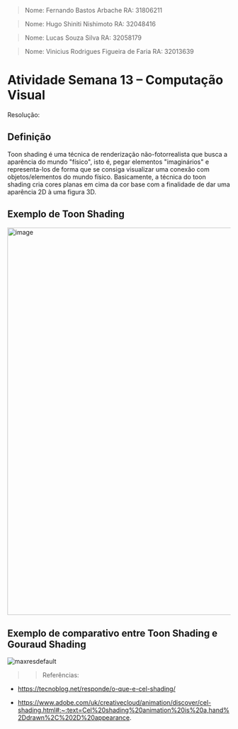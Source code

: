 > Nome: Fernando Bastos Arbache
> RA: 31806211

> Nome: Hugo Shiniti Nishimoto
> RA: 32048416

> Nome: Lucas Souza Silva
> RA: 32058179

> Nome: Vinicius Rodrigues Figueira de Faria
> RA: 32013639


# Atividade Semana 13 – Computação Visual

Resolução:

## Definição

Toon shading é uma técnica de renderização não-fotorrealista que busca a aparência do mundo "físico", isto é, pegar elementos "imaginários" e representa-los de forma que se consiga visualizar uma conexão com objetos/elementos do mundo físico. Basicamente, a técnica do toon shading cria cores planas em cima da cor base com a finalidade de dar uma aparência 2D à uma figura 3D.

## Exemplo de Toon Shading

<img width="874" alt="image" src="https://github.com/HugoNishimoto07/Comp-Visual/assets/89364149/f2527651-d5c3-49de-8fff-396da425da78">

## Exemplo de comparativo entre Toon Shading e Gouraud Shading

![maxresdefault](https://github.com/HugoNishimoto07/Comp-Visual/assets/89364149/1cb13629-90f8-4c5d-8686-d28d431289be)


>> Referências:

- https://tecnoblog.net/responde/o-que-e-cel-shading/

- https://www.adobe.com/uk/creativecloud/animation/discover/cel-shading.html#:~:text=Cel%20shading%20animation%20is%20a,hand%2Ddrawn%2C%202D%20appearance.
